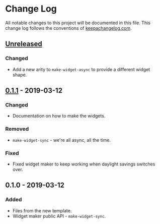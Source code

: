 # Change Log
All notable changes to this project will be documented in this file. This change log follows the conventions of [keepachangelog.com](http://keepachangelog.com/).

## [Unreleased]
### Changed
- Add a new arity to `make-widget-async` to provide a different widget shape.

## [0.1.1] - 2019-03-12
### Changed
- Documentation on how to make the widgets.

### Removed
- `make-widget-sync` - we're all async, all the time.

### Fixed
- Fixed widget maker to keep working when daylight savings switches over.

## 0.1.0 - 2019-03-12
### Added
- Files from the new template.
- Widget maker public API - `make-widget-sync`.

[Unreleased]: https://github.com/your-name/bandido-clojure/compare/0.1.1...HEAD
[0.1.1]: https://github.com/your-name/bandido-clojure/compare/0.1.0...0.1.1
